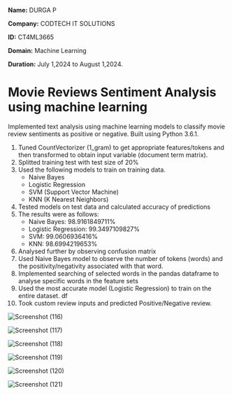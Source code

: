 **Name:** DURGA P

**Company:** CODTECH IT SOLUTIONS

**ID:** CT4ML3665

**Domain:** Machine Learning

**Duration:** July 1,2024 to August 1,2024.

# Movie Reviews Sentiment Analysis using machine learning
Implemented text analysis using machine learning models to classify movie review sentiments as positive or negative. Built using Python 3.6.1.

1. Tuned CountVectorizer (1_gram) to get appropriate features/tokens and then transformed to obtain input variable (document term matrix).
2. Splitted training test with test size of 20%
3. Used the following models to train on training data.
    - Naive Bayes
    - Logistic Regression
    - SVM (Support Vector Machine)
    - KNN (K Nearest Neighbors)
4. Tested models on test data and calculated accuracy of predictions
5. The results were as follows:
    - Naive Bayes: 98.9161849711%
    - Logistic Regression: 99.3497109827%
    - SVM: 99.0606936416%
    - KNN: 98.6994219653%
6. Analysed further by observing confusion matrix
7. Used Naive Bayes model to observe the number of tokens (words) and the positivity/negativity associated with that word.
8. Implemented searching of selected words in the pandas dataframe to analyse specific words in the feature sets
9. Used the most accurate model (Logistic Regression) to train on the entire dataset. df
10. Took custom review inputs and predicted Positive/Negative review.


![Screenshot (116)](https://github.com/user-attachments/assets/59040fa9-4b66-4bd4-8839-3b065576a925)


![Screenshot (117)](https://github.com/user-attachments/assets/a6c947d8-de1c-43ce-bda3-6238157273eb)


![Screenshot (118)](https://github.com/user-attachments/assets/779921d0-c127-4163-93bc-0f043de7ca3f)


![Screenshot (119)](https://github.com/user-attachments/assets/d01f2ba4-ba16-4d11-8434-c1013e4e6ea3)


![Screenshot (120)](https://github.com/user-attachments/assets/79f472c5-7168-4765-ac9b-8cc406e1ca8c)


![Screenshot (121)](https://github.com/user-attachments/assets/1ec7cb9a-f1ac-49af-8a1e-41d2c9ae533e)



